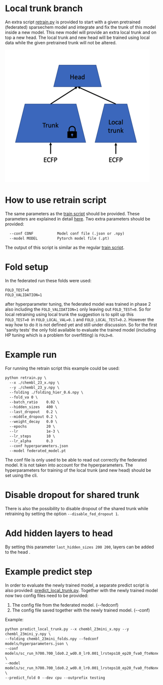 # Local trunk branch

An extra script [retrain.py](examples/chembl/retrain.py) is provided to start with a given pretrained (federated) sparsechem model and integrate and fix the trunk of this model inside a new model. This new model will provide an extra local trunk and on top a new head. The local trunk and new head will be trained using local data while the given pretrained trunk will not be altered.

![structure model](docs/local_trunk.png "Local Trunk model")

# How to use retrain script

The same parameters as the [train script](example/chembl/train.py) should be provided. These parameters are explained in detail [here](docs/main.md). Two extra parameters should be provided:

```
  --conf CONF           Model conf file (.json or .npy)
  --model MODEL         Pytorch model file (.pt)
```

The output of this script is similar as the regular [train script](example/chembl/train.py).

# Fold setup

In the federated run these folds were used:

```
FOLD_TEST=0
FOLD_VALIDATION=1
```

after hyperparameter tuning, the federated model was trained in phase 2 also including the `FOLD_VALIDATION=1` only leaving out `FOLD_TEST=0`. So for local retraining using local trunk the suggestion is to split up this `FOLD_TEST=0 `in `FOLD_LOCAL_VAL=0.1` and `FOLD_LOCAL_TEST=0.2`. However the way how to do it is not defined yet and still under discussion. So for the first 'sanity tests' the only fold available to evaluate the trained model (including HP tuning which is a problem for overfitting) is `FOLD=0`.

# Example run

For running the retrain script this example could be used:

```
python retrain.py \
  --x ./chembl_23_x.npy \
  --y ./chembl_23_y.npy \
  --folding ./folding_hier_0.6.npy \
  --fold_va 0 \
  --batch_ratio    0.02 \
  --hidden_sizes   400 \
  --last_dropout   0.2 \
  --middle_dropout 0.2 \
  --weight_decay   0.0 \
  --epochs         20 \
  --lr             1e-3 \
  --lr_steps       10 \
  --lr_alpha       0.3
  --conf hyperparameters.json
  --model federated_model.pt
```

The conf file is only used to be able to read out correctly the federated model. It is not taken into account for the hyperparameters. The hyperparameters for training of the local trunk (and new head) should be set using the cli.

# Disable dropout for shared trunk

There is also the possibility to disable dropout of the shared trunk while retraining by setting the option `--disable_fed_dropout 1`.

# Add hidden layers to head

By setting this parameter `last_hidden_sizes 200 200`, layers can be added to the head .

# Example predict step

In order to evaluate the newly trained model, a separate predict script is also provided: [predict_local_trunk.py](examples/chembl/predict_local_trunk.py). Together with the newly trained model now two config files need to be provided:
1. The config file from the federated model. (--fedconf)
2. The config file saved together with the newly trained model. (--conf)

Example:
```
python predict_local_trunk.py --x chembl_23mini_x.npy --y chembl_23mini_y.npy \
--folding chembl_23mini_folds.npy --fedconf models/hyperparameters.json \
--conf models/sc_run_h700.700_ldo0.2_wd0.0_lr0.001_lrsteps10_ep20_fva0_fteNone.json \
--model models/sc_run_h700.700_ldo0.2_wd0.0_lr0.001_lrsteps10_ep20_fva0_fteNone.pt \
--predict_fold 0 --dev cpu --outprefix testing
```
